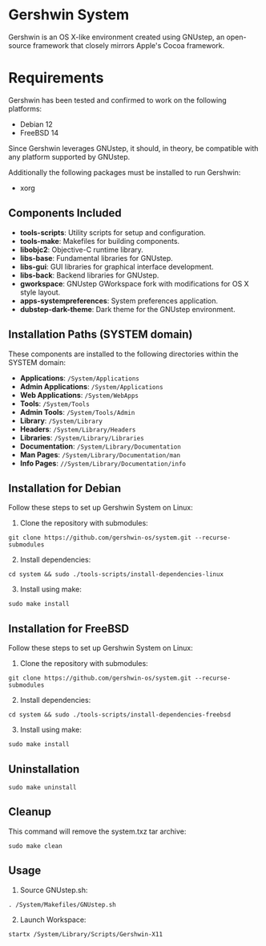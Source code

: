 # Gershwin System

Gershwin is an OS X-like environment created using GNUstep, an open-source framework that closely mirrors Apple's Cocoa framework. 

# Requirements

Gershwin has been tested and confirmed to work on the following platforms:

* Debian 12
* FreeBSD 14

Since Gershwin leverages GNUstep, it should, in theory, be compatible with any platform supported by GNUstep.

Additionally the following packages must be installed to run Gershwin:

* xorg

## Components Included

- **tools-scripts**: Utility scripts for setup and configuration.
- **tools-make**: Makefiles for building components.
- **libobjc2**: Objective-C runtime library.
- **libs-base**: Fundamental libraries for GNUstep.
- **libs-gui**: GUI libraries for graphical interface development.
- **libs-back**: Backend libraries for GNUstep.
- **gworkspace**: GNUstep GWorkspace fork with modifications for OS X style layout.
- **apps-systempreferences**: System preferences application.
- **dubstep-dark-theme**: Dark theme for the GNUstep environment.

## Installation Paths (SYSTEM domain)

These components are installed to the following directories within the SYSTEM domain:

- **Applications**: `/System/Applications`
- **Admin Applications**: `/System/Applications`
- **Web Applications**: `/System/WebApps`
- **Tools**: `/System/Tools`
- **Admin Tools**: `/System/Tools/Admin`
- **Library**: `/System/Library`
- **Headers**: `/System/Library/Headers`
- **Libraries**: `/System/Library/Libraries`
- **Documentation**: `/System/Library/Documentation`
- **Man Pages**: `/System/Library/Documentation/man`
- **Info Pages**: `//System/Library/Documentation/info`

## Installation for Debian

Follow these steps to set up Gershwin System on Linux:

1. Clone the repository with submodules:

```
git clone https://github.com/gershwin-os/system.git --recurse-submodules
```

2. Install dependencies:
```
cd system && sudo ./tools-scripts/install-dependencies-linux
```

3. Install using make:
```
sudo make install
```

## Installation for FreeBSD

Follow these steps to set up Gershwin System on Linux:

1. Clone the repository with submodules:

```
git clone https://github.com/gershwin-os/system.git --recurse-submodules
```

2. Install dependencies:
```
cd system && sudo ./tools-scripts/install-dependencies-freebsd
```

3. Install using make:
```
sudo make install
```

## Uninstallation

```
sudo make uninstall
```

## Cleanup

This command will remove the system.txz tar archive:

```
sudo make clean
```

## Usage

1. Source GNUstep.sh:
```
. /System/Makefiles/GNUstep.sh 
```

2. Launch Workspace:
```
startx /System/Library/Scripts/Gershwin-X11
```